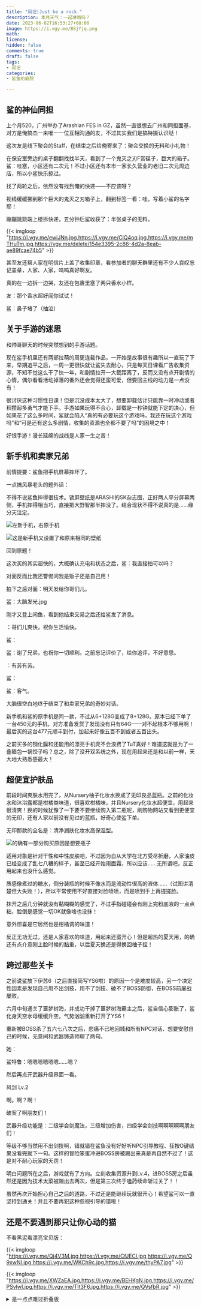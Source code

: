 ```yaml
---
title: "周记|Just be a rock."
description: 本月天气：一起淋雨吗？
date: 2023-06-02T16:53:27+08:00   
image: https://i.vgy.me/BSjYjq.png 
math: 
license: 
hidden: false
comments: true
draft: false
tags:
- 周记
categories:
- 鲨鱼的庭院

---
```

## 鲨的神仙同担

上个月520，广州举办了Arashian FES in GZ，虽然一直很想去广州和同担面基，对方是俺搞杰一来唯一一位互相沟通的友，不过其实我们是搞特摄认识哒！

这次友是线下聚会的Staff，在结束之后给俺寄来了：聚会交换的无料和小礼物！

在保安室旁边的桌子翻翻找找半天，看到了一个鬼灭之刃F赏碟子，巨大的箱子。鲨：哇塞，小区还有二次元！不过小区还有本市一家长久营业的老旧二次元周边店，所以小鲨快乐掠过。

找了两轮之后，依然没有找到俺的快递——不应该呀？

视线缓缓挪到那个巨大的鬼灭之刃箱子上，翻到标签一看：哇，写着小鲨的名字耶！

蹦蹦跳跳端上楼拆快递，五分钟后鲨收获了：半张桌子的无料。

{{< imgloop "https://i.vgy.me/ewiJNn.jpg,https://i.vgy.me/ClQ4oq.jpg,https://i.vgy.me/mTHuTm.jpg,https://vgy.me/delete/154e3395-2c86-4d2a-8eab-ae89fcae74b5" >}}

甚至友还帮人家在明信片上盖了收集印章，看参加者的聊天群里还有不少人哀叹忘记盖章，人家、人家，呜呜真好啊友。

真的在一边拆一边哭，友还在包裹里塞了两只香水小样。

友：那个香水超好闻你试试！  

鲨：鼻子堵了（抽泣）

## 关于手游的迷思

和帅哥聊天的时候突然想到的手游话题。

现在鲨手机里还有两部拉萌的周更连载作品，一开始是故事很有趣所以一直玩了下来，早期追平之后，一周一更很快就让鲨失去耐心，只是每天日课看广告收集资源，不知不觉这么干了快一年，和剧情拉开一大截距离了，反而又没有点开剧情的心情，偶尔看看活动掉落的番外还会觉得还蛮可爱，但要回主线的动力是一点没有！

很讨厌这种习惯性日课！但是沉没成本太大了，想要卸载估计只能靠一时冲动或者积攒超多勇气才能下手。手游如果玩得不合心，卸载是一秒钟就能下定的决心，但如果花了这么多时间，鲨就会陷入“真的有必要玩这个游戏吗，我还在玩这个游戏吗”和“可是还有这么多剧情，收集的资源也全都不要了吗”的困境之中！

好恨手游！漫长延绵的战线是人家一生之苦！

## 新手机和卖家兄弟

前情提要：鲨鱼把手机屏幕摔坏了。

一点搞风暴老头的题外话：

不得不说鲨鱼摔得很技术。锁屏壁纸是ARASHI的SK杂志图，正好两人平分屏幕两侧，手机摔得相当巧，直接把大野智那半摔没了。结合现状不得不说真的是……缘分天注定。

![左新手机，右原手机](https://i.vgy.me/xUvsuP.jpg)

![这是新手机又设置了和原来相同的壁纸](https://i.vgy.me/F1thqM.jpg)

回到原题！

这次买的其实超快的，大概确认充电和状态之后，鲨：我直接拍可以吗？

对面反而比我还警惕问我是贩子还是自己用！

拍下之后对面：明天发给你哥们儿。

鲨：大脑发光.jpg

刚才又登上闲鱼，看到他结束交易之后还给鲨发了消息。

：哥们儿爽快，祝你生活愉快。

鲨：

鲨：谢了兄弟，也祝你一切顺利。之前忘记评价了，给你追评，不好意思。

：有劳有劳。

鲨：

鲨：客气。

大脑很空白地终于结束了和卖家兄弟的奇妙对话。

新手机和鲨的原手机是同一款，不过从6+128G变成了8+128G。原本已经下单了一台450元的手机，对方准备发货了发现没有只有64G——对不起根本不够用啊！最后买的这台477元顺丰到付，加起来好像五百不到或者五百出头。

之前买多的钢化膜和还能用的漂亮手机壳不会浪费了TuT真好！难道这就是为了一叠醋包一锅饺子吗？总之，除了没开双系统之外，现在用起来还是和以前一样，天大地大熟悉感最大！

## 超便宜护肤品

前段时间爽肤水用完了，从Nursery柚子化妆水换成了无印良品蓝瓶。之前的化妆水和沐浴露都是柑橘类味道，很喜欢柑橘味，并且Nursery化妆水超便宜，用起来很清爽！换的时候犹豫了一下要不要继续购入第二瓶呢，刷购物网站又看到更便宜的无印，还有人家以前没有见过的蓝瓶，好奇心使鲨下单。

无印那款的全名是：清净润肤化妆水高保湿型。

![的确有一部分购买原因是想要瓶子](https://i.vgy.me/6s3EbC.jpg)

适用对象是针对干性和中性皮肤吧，不过因为自从大学在北方受尽折磨，人家油皮已经变成了乱七八糟的样子，甚至已经开始用面霜，所以应该……无所谓吧，反正用起来也没什么感觉。

质感像煮过的糖水，倒分装瓶的时候不像水而是流动性很高的液体……（试图讲清楚但大失败！），所以平常使用不好直接对脸喷喷，而是喷到手上再搓搓脸。

抹开之后几分钟就没有黏糊糊的感觉了，不过手指碰碰会有刚上完粉底液的一点点粘，脸倒是感觉一切OK就像啥也没抹！

意外惊喜是它居然也是柑橘调的味道！

反正无功无过，还是人家喜欢的味道，用起来还蛮开心！但是超热的夏天用，的确还有点介意刚上脸时候的黏重，以后夏天换还是得换回柚子捏！

## 跨过那些关卡

之前说鲨放下伊苏6（之后直接简写YS6啦）的原因一个是难度较高，另一个决定性因素是发现自己用不出剑技，用不了剑技、破不了BOSS防御，在BOSS前屡战屡败。

六月中旬通关了噩梦树海，并成功干掉了噩梦树海霸主之后，鲨自信心膨胀了，鲨化身天空水母缓缓升空，气势汹汹重新打开了YS6！

重新被BOSS杀了五六七八次之后，悲痛不已地回城和所有NPC对话、想要安慰自己的时候，无意间和武器铸造师聊了两句。

她：

鲨特鲁：嗯嗯嗯嗯嗯嗯……嗯？

然后再点开武器升级界面一看。

风剑   Lv.2

啊。啊？啊！

破案了啊朋友们！

武器升级功能是：二级学会剑魔法，三级增加伤害，四级学会剑技啊啊啊啊啊朋友们！

等级不够当然用不出剑技啊，错就错在鲨鱼没有好好听NPC引导教程、狂按O键结果没看完就下一句。这样的冒险笨蛋冲进BOSS房被踢出来真是再自然不过了！这是对不耐心玩家的天罚！

明白问题所在之后，游戏就有了方向。立刻收集资源升到Lv.4，进BOSS房之后虽然还是因为技术太菜被踹出去两次，但是第三次终于嗑药续命斩过关了！！

虽然再次开始担心自己之后的道路，不过还是能继续玩就很开心！希望鲨可以一直坚持到通关！并且不要再犯这种忽视引导的错啦！

## 还是不要遇到那只让你心动的猫

不看黑泥看漂亮宝贝版：

{{< imgloop "https://i.vgy.me/Qj4V3M.jpg,https://i.vgy.me/CfJECl.jpg,https://i.vgy.me/Q9xwNI.jpg,https://i.vgy.me/WKCh9c.jpg,https://i.vgy.me/thyPA7.jpg" >}}

{{< imgloop "https://i.vgy.me/XWZaEA.jpg,https://i.vgy.me/BEHKgN.jpg,https://i.vgy.me/PSvlwI.jpg,https://i.vgy.me/TIt3F6.jpg,https://i.vgy.me/QVsfbR.jpg" >}}

<details>

<summary>是一点点难过折叠版</summary>

<pre><code>

有天在找照片的时候，翻到梦中情猫的照片。

去年在兔的推荐下，鲨去本地的猫猫救助站帮了几个月忙，后来因为疫情和救助站的一个哥说帮介绍工作俺委婉拒绝了，结果自己尴尬得没办法再去。

可能俺的朋友和Fedi朋友听鲨讲过，曾经在那里遇到了一只梦中情猫，刚去的几天里很快被漂亮的它吸引了目光。

本来鲨是狗派来的。

但梦中情猫在房间角落淡橘色猫笼里十分冷静地用漂亮绿色眼睛同鲨对视，看着其他方向的时候目光沉着高贵——立刻沦陷了。

救助站的姐看本新苦力一直蹲在它那边，跟鲨说：那你给它分鸡胸肉过去吧，贿赂一下它，让它认识一下你。

贿赂结果是，至少它愿意伸脑袋过来让鲨轻轻摸摸。

鲨去的第三天它不见了，过了没几天又重新出现在橘色笼子里。

姐说它被收养了，有个小姑娘很喜欢它，但带回去之后家长强烈反对，最后又送回来。

鲨听的时候心里在大哭，宝不应该被这么对待。

后来真的开始思考领养它的可能性，但是考虑了几天还是放弃。鲨没钱养它，有时候也照顾不来自己。家里的龟也还好生命力强，才不会因为鲨总是好几天忘记喂食而饿死，只好在救助站加倍地看它，分鸡胸肉和鱼肉的时候总是忍不住多添一点，花更多时间陪它（或者说单方面蹲在它前面静静欣赏它）。

疫情还没有那么糟糕的时候，救助站已经忙不过来了。

虽然群里很多人，但大多数都在外地，能到的也只有五六人，每天能去的只有给鲨介绍工作的哥和鲨，哥八点到十点在，鲨十点到十二点在，上半天正好接着。下午哥视有空程度会来。

经常做完清洁，给幼猫上药之后已经累得不愿动弹。和梦中情猫相处时间也只有离开前五到十分钟，看鲨鱼的疲惫程度调整。

有次有人捡了一窝幼猫，说早上几点会送来。到约定时间又没有来，于是派出了唯一有空的鲨在打扫完之后去那人那边接回来。打扫完即将到约定时间鲨刚出门开车到路口红绿灯，又看到对方把时间延后了一个多钟。到地方之后又拖拖拉拉说没下班没到让鲨过会再来。好像那天的糟心事不止这些，不过已经不太记得了，只记得折腾了几个小时终于把幼猫带回救助站已经到下午，而那天鲨去得早，八点多到……

情绪在爆炸边缘变成眼泪，在大哭之前打算逃回家，临走习惯性跑到阳台和梦中情猫告别，说再见的时候没忍住，打开笼子想伸手摸摸宝，宝也出乎意料地配合，从笼子里窜到鲨身上，趴在鲨胸口前面，温暖的，毛茸茸的，呼吸着的，漂亮宝贝就这么安静地趴在鲨胸口前看着鲨，然后在鲨掉眼泪之前用鼻子轻轻碰了一下鲨鱼鼻尖。

那个时候鲨还不太清楚这时候应该怎么反应，太惊讶了于是忍不住小声尖叫了一下，结果或许把宝吓到了，立刻缩回脑袋，爪子开始扒拉鲨身上的围裙。

宝之前一直蛮高冷，开心了允许鲨摸摸并为它提供按摩服务，不开心了或者不许摸肚子的状况也会伸爪子打鲨。主要讲究一个：你我本无缘，全靠鲨死皮赖脸。之前完全是因为宝漂亮的模样每一天叠加like浓度，但宝在鲨最难过的时候和鲨轻轻贴了一下鼻子……完全是想爱上它的程度。

再后来就是全城封禁，鲨和兔被关在一小时车程外的城市边缘关了差不多两个月，解封之后因为拒绝了哥给鲨介绍的工作不知道应该怎么面对，越来越不敢去救助站，没多久之后从群里的视频和图片里再也没有见过梦中情猫，更加没有回去的勇气。

或许是被领养了，也或许。

本月翻照片又和球球提起梦中情猫，球宝问它还在吗，鲨不知道，球宝说希望它过得好。

鲨也希望，希望它身体健康，一切顺利，每一天都要当世界上最安全和幸福的猫。

</code></pre>

</details>